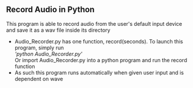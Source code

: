 ## Record Audio in Python
This program is able to record audio from the user's default input device and save it as a wav file inside its directory
- Audio_Recorder.py has one function, record(seconds). To launch this program, simply run <br>
*'python Audio_Recorder.py'* <br>
Or import Audio_Recorder.py into a python program and run the record function
- As such this program runs automatically when given user input and is dependent on wave



